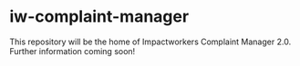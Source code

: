 # iw-complaint-manager

This repository will be the home of Impactworkers Complaint Manager 2.0. Further information coming soon!